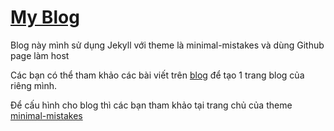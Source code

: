 # [My Blog](https://ducdongmg.github.io)

Blog này mình sử dụng Jekyll với theme là minimal-mistakes và dùng Github page làm host

Các bạn có thể tham khảo các bài viết trên [blog](https://ducdongmg.github.io/) để tạo 1 trang blog của riêng mình.

Để cấu hình cho blog thì các bạn tham khảo tại trang chủ của theme [minimal-mistakes](https://mmistakes.github.io/minimal-mistakes/docs/quick-start-guide/)
